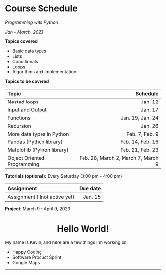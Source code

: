 # Course Schedule


*Programming with Python*

*Jan - March, 2023*



**Topics covered**

- Basic data types
- Lists
- Conditionals
- Loops
- Algorithms and Implementation



**Topics to be covered**

| Topic  | Schedule |
| :------------ | -----:|
| Nested loops     | Jan. 12 |
| Input and Output     |   Jan. 17 |
| Functions |    Jan. 19, Jan. 24 |
| Recursion |    Jan. 26 |
| More data types in Python |    Feb. 7, Feb. 9 |
| Pandas (Python library) |    Feb. 14, Feb. 16|
| Matplotlib (Python library) |    Feb. 21, Feb. 23 |
| Object Oriented Programming |    Feb. 28, March 2, March 7, March 9 |



**Tutorials (optional):** Every Saturday (3:00 pm - 4:00 pm)


| Assignment | Due date |
| :------------ | -----:|
| Assignment I (not active yet)     | Jan. 15 |



**Project**: March 9 - April 9, 2023


<h1 align="center">Hello World!</h1>

<p>My name is Kevin, and here are a few things I'm working on:</p>

<ul>
  <li>Happy Coding</li>
  <li>Software Product Sprint</li>
  <li>Google Maps</li>
</ul>

<hr>
